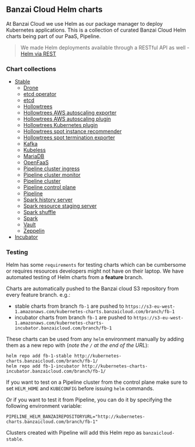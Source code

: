 ## Banzai Cloud Helm charts

At Banzai Cloud we use Helm as our package manager to deploy Kubernetes applications. This is a collection of curated Banzai Cloud Helm charts being part of our PaaS, Pipeline. 

>We made Helm deployments available through a RESTful API as well - [Helm via REST](https://banzaicloud.com/blog/helm-rest-api/)

### Chart collections
  
- [Stable](stable/)
  - [Drone](stable/drone)
  - [etcd operator](stable/etcd-operator )
  - [etcd](stable/etcd)
  - [Hollowtrees](stable/hollowtrees)
  - [Hollowtrees AWS autoscaling exporter](stable/aws-autoscaling-exporter)
  - [Hollowtrees AWS autoscaling plugin](stable/ht-aws-asg-action-plugin)
  - [Hollowtrees Kubernetes plugin](stable/ht-k8s-action-plugin)
  - [Hollowtrees spot instance recommender](stable/spot-recommender)
  - [Hollowtrees spot termination exporter](stable/termination-exporter)
  - [Kafka](stable/kafka)
  - [Kubeless](stable/kubeless)
  - [MariaDB](stable/mariadb)
  - [OpenFaaS](stable/openfaas)
  - [Pipeline cluster ingress](stable/pipeline-cluster-ingress)
  - [Pipeline cluster monitor](stable/pipeline-cluster-monitor)
  - [Pipeline cluster](stable/pipeline-cluster)
  - [Pipeline control plane](stable/pipeline-cluster-cp)
  - [Pipeline](stable/pipeline)
  - [Spark history server](stable/spark-hs)
  - [Spark resource staging server](stable/spark-rss)
  - [Spark shuffle](stable/spark-shuffle)
  - [Spark](stable/spark)
  - [Vault](stable/vault)
  - [Zeppelin](stable/zeppelin)
- [Incubator](incubator/)

### Testing

Helm has some `requirements` for testing charts which can be cumbersome or requires resources developers might not have on their laptop. We have automated testing of Helm charts from a **feature** branch. 

Charts are automatically pushed to the Banzai cloud S3 repository from every feature branch. e.g.:

- stable charts from branch `fb-1` are pushed to `https://s3-eu-west-1.amazonaws.com/kubernetes-charts.banzaicloud.com/branch/fb-1`
- incubator charts from branch `fb-1` are pushed to `https://s3-eu-west-1.amazonaws.com/kubernetes-charts-incubator.banzaicloud.com/branch/fb-1`

These charts can be used from any `helm` environment manually by adding them as a new repo with (*note the `/` at the end of the URL*):

```
helm repo add fb-1-stable http://kubernetes-charts.banzaicloud.com/branch/fb-1/
helm repo add fb-1-incubator http://kubernetes-charts-incubator.banzaicloud.com/branch/fb-1/
```

If you want to test on a Pipeline cluster from the control plane make sure to set `HELM_HOME` and `KUBECONFIG` before issuing `helm` commands.

Or if you want to test it from Pipeline, you can do it by specifying the following environment variable:

```
PIPELINE_HELM_BANZAIREPOSITORYURL="http://kubernetes-charts.banzaicloud.com/branch/fb-1"
```

Clusters created with Pipeline will add this Helm repo as `banzaicloud-stable`.

